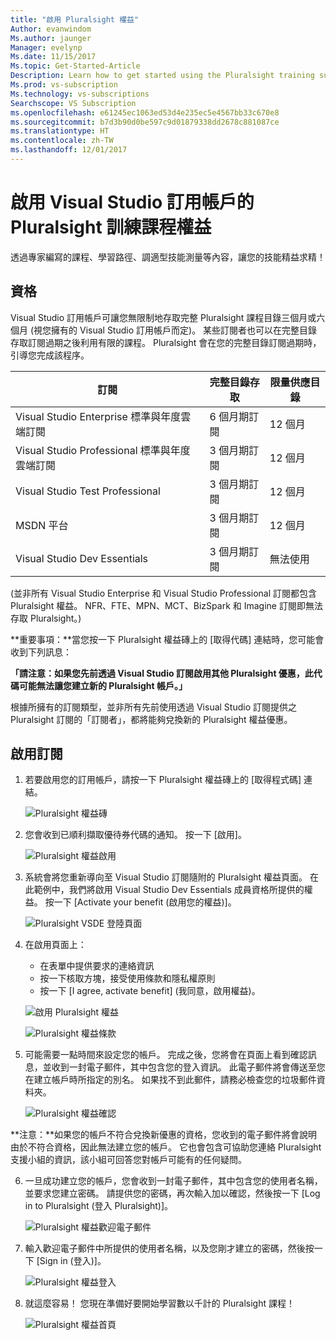 ```yaml
---
title: "啟用 Pluralsight 權益"
Author: evanwindom
Ms.author: jaunger
Manager: evelynp
Ms.date: 11/15/2017
Ms.topic: Get-Started-Article
Description: Learn how to get started using the Pluralsight training subscription included with your Visual Studio subscription.
Ms.prod: vs-subscription
Ms.technology: vs-subscriptions
Searchscope: VS Subscription
ms.openlocfilehash: e61245ec1063ed53d4e235ec5e4567bb33c670e8
ms.sourcegitcommit: b7d3b90d0be597c9d01879338dd2678c881087ce
ms.translationtype: HT
ms.contentlocale: zh-TW
ms.lasthandoff: 12/01/2017
---
```

# <a name="activating-the-pluralsight-training-benefit-in-visual-studio-subscriptions"></a>啟用 Visual Studio 訂用帳戶的 Pluralsight 訓練課程權益

透過專家編寫的課程、學習路徑、調適型技能測量等內容，讓您的技能精益求精！

## <a name="eligibility"></a>資格
Visual Studio 訂用帳戶可讓您無限制地存取完整 Pluralsight 課程目錄三個月或六個月 (視您擁有的 Visual Studio 訂用帳戶而定)。  某些訂閱者也可以在完整目錄存取訂閱過期之後利用有限的課程。  Pluralsight 會在您的完整目錄訂閱過期時，引導您完成該程序。  

| 訂閱                                                     | 完整目錄存取  | 限量供應目錄 |
|------------------------------------------------------------------|----------------------|-------------------------------|
| Visual Studio Enterprise 標準與年度雲端訂閱   | 6 個月期訂閱 |           12 個月           |
| Visual Studio Professional 標準與年度雲端訂閱 | 3 個月期訂閱 |           12 個月           |
| Visual Studio Test Professional                                  | 3 個月期訂閱 |           12 個月           |
| MSDN 平台                                                   | 3 個月期訂閱 |           12 個月           |
| Visual Studio Dev Essentials                                     | 3 個月期訂閱 |         無法使用         | 
 
(並非所有 Visual Studio Enterprise 和 Visual Studio Professional 訂閱都包含 Pluralsight 權益。  NFR、FTE、MPN、MCT、BizSpark 和 Imagine 訂閱即無法存取 Pluralsight。)


 **重要事項：**當您按一下 Pluralsight 權益磚上的 [取得代碼] 連結時，您可能會收到下列訊息： 
 
 **「請注意：如果您先前透過 Visual Studio 訂閱啟用其他 Pluralsight 優惠，此代碼可能無法讓您建立新的 Pluralsight 帳戶。」**

 根據所擁有的訂閱類型，並非所有先前使用透過 Visual Studio 訂閱提供之 Pluralsight 訂閱的「訂閱者」，都將能夠兌換新的 Pluralsight 權益優惠。   

 


## <a name="activating-your-subscription"></a>啟用訂閱

1. 若要啟用您的訂用帳戶，請按一下 Pluralsight 權益磚上的 [取得程式碼] 連結。

    ![Pluralsight 權益磚](_img\vs-pluralsight\vs-pluralsight-3month-tile.png)

2. 您會收到已順利擷取優待券代碼的通知。  按一下 [啟用]。   

    ![Pluralsight 權益啟用](_img\vs-pluralsight\vs-pluralsight-activate.png)

3.  系統會將您重新導向至 Visual Studio 訂閱隨附的 Pluralsight 權益頁面。  在此範例中，我們將啟用 Visual Studio Dev Essentials 成員資格所提供的權益。 按一下 [Activate your benefit (啟用您的權益)]。

    ![Pluralsight VSDE 登陸頁面](_img\vs-pluralsight\vs-pluralsight-vsde-landing.png)

4.  在啟用頁面上：
    - 在表單中提供要求的連絡資訊 
    - 按一下核取方塊，接受使用條款和隱私權原則
    - 按一下 [I agree, activate benefit] (我同意，啟用權益)。 

    ![啟用 Pluralsight 權益](_img\vs-pluralsight\vs-pluralsight-create-account-no-code.png)

    ![Pluralsight 權益條款](_img\vs-pluralsight\vs-pluralsight-terms.png)

5.  可能需要一點時間來設定您的帳戶。  完成之後，您將會在頁面上看到確認訊息，並收到一封電子郵件，其中包含您的登入資訊。  此電子郵件將會傳送至您在建立帳戶時所指定的別名。  如果找不到此郵件，請務必檢查您的垃圾郵件資料夾。 

    ![Pluralsight 權益確認](_img\vs-pluralsight\vs-pluralsight-confirmation-vse.png)


**注意：**如果您的帳戶不符合兌換新優惠的資格，您收到的電子郵件將會說明由於不符合資格，因此無法建立您的帳戶。  它也會包含可協助您連絡 Pluralsight 支援小組的資訊，該小組可回答您對帳戶可能有的任何疑問。 


6.  一旦成功建立您的帳戶，您會收到一封電子郵件，其中包含您的使用者名稱，並要求您建立密碼。  請提供您的密碼，再次輸入加以確認，然後按一下 [Log in to Pluralsight (登入 Pluralsight)]。

    ![Pluralsight 權益歡迎電子郵件](_img\vs-pluralsight\vs-pluralsight-welcome-email.png)

7.  輸入歡迎電子郵件中所提供的使用者名稱，以及您剛才建立的密碼，然後按一下 [Sign in (登入)]。

    ![Pluralsight 權益登入](_img\vs-pluralsight\vs-pluralsight-login.png)

8.  就這麼容易！  您現在準備好要開始學習數以千計的 Pluralsight 課程！

    ![Pluralsight 權益首頁](_img\vs-pluralsight\vs-pluralsight-home.png)









